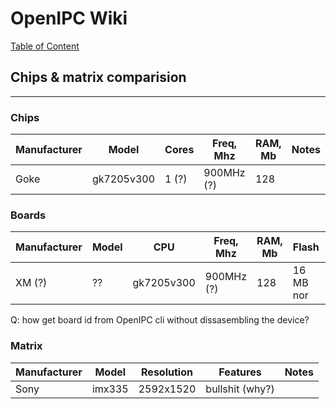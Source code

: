 # OpenIPC Wiki
[Table of Content](../README.md)

## Chips & matrix comparision
---------------------------------

### Chips

| Manufacturer   | Model | Cores | Freq, Mhz | RAM, Mb | Notes|
|-------------|--------|--------|-------|-------|-|
| Goke     | gk7205v300     | 1 (?) | 900MHz (?)     | 128    | |

### Boards
| Manufacturer   | Model | CPU | Freq, Mhz | RAM, Mb | Flash | Notes |
|-------------|--------|--------|-------|-------|-------|-|
| XM (?)     | ??      | gk7205v300 | 900MHz (?)     | 128    |  16 MB nor | |

Q: how get board id from OpenIPC cli without dissasembling the device?

### Matrix
| Manufacturer   | Model | Resolution | Features | Notes |
|-------------|--------|--------|-------|-------|
| Sony     | imx335     | 2592x1520 | bullshit (why?)     | |

